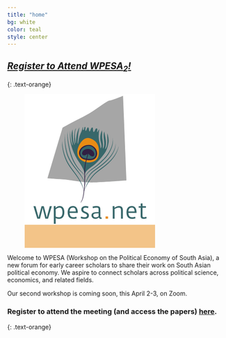 ```yaml
---
title: "home"
bg: white
color: teal
style: center
---
```


## *[Register to Attend WPESA<sub>2</sub>!](https://stanford.zoom.us/meeting/register/tJIucu-pqT4iG9WRtENX0QtauZmhLyAiGCx8)*
{: .text-orange}


<figure>
  <a>
  <span class="fa-stack subtlecircle" style="font-size:220px; background:rgba(233, 140, 20,.5)">
   <img src="img/wpesa_logo.png" style="max-width: 300px;"
      alt="WPESA logo" />
      </span>
   </a>
</figure>



Welcome to WPESA (Workshop on the Political Economy of South Asia), a new forum for early career scholars to share their work on South Asian political economy. We aspire to connect scholars across political science, economics, and related fields. 

Our second workshop is coming soon, this April 2-3, on Zoom. 

### Register to attend the meeting (and access the papers) [here](https://stanford.zoom.us/meeting/register/tJIucu-pqT4iG9WRtENX0QtauZmhLyAiGCx8).
{: .text-orange}
